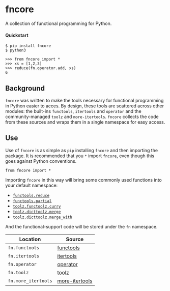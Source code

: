 fncore
=======
A collection of functional programming for Python.

#### Quickstart
```
$ pip install fncore
$ python3

>>> from fncore import *
>>> xs = [1,2,3]
>>> reduce(fn.operator.add, xs)
6
```

## Background

`fncore` was written to make the tools necessary for functional programming in Python easier to acces. By design, these tools are scattered across other modules: the built-ins `functools`, `itertools` and `operator` and the community-managed `toolz` and `more-itertools`. `fncore` collects the code from these sources and wraps them in a single namespace for easy access.

## Use

Use of `fncore` is as simple as `pip` installing `fncore` and then importing the package. It is recommended that you `*` import `fncore`, even though this goes against Python conventions.

```
from fncore import *
```

Importing `fncore` in this way will bring some commonly used functions into your default namespace:

- [`functools.reduce`](https://docs.python.org/3/library/functools.html#functools.reduce)
- [`functools.partial`](https://docs.python.org/3/library/functools.html#functools.partial)
- [`toolz.functoolz.curry`](https://toolz.readthedocs.io/en/latest/curry.html)
- [`toolz.dicttoolz.merge`](https://toolz.readthedocs.io/en/latest/api.html#toolz.dicttoolz.merge)
- [`toolz.dicttoolz.merge_with`](https://toolz.readthedocs.io/en/latest/api.html#toolz.dicttoolz.merge_with)

And the functional-support code will be stored under the `fn` namespace.

| Location | Source |
| ------- | ---- | 
| `fn.functools` | [functools](https://docs.python.org/3/library/functools.html) |
| `fn.itertools` | [itertools](https://docs.python.org/3/library/itertools.html) |
| `fn.operator` | [operator](https://docs.python.org/3/library/operator.html) |
| `fn.toolz` | [toolz](https://toolz.readthedocs.io/en/latest/) |
| `fn.more_itertools` | [more-itertools](https://more-itertools.readthedocs.io/en/stable/index.html) |
